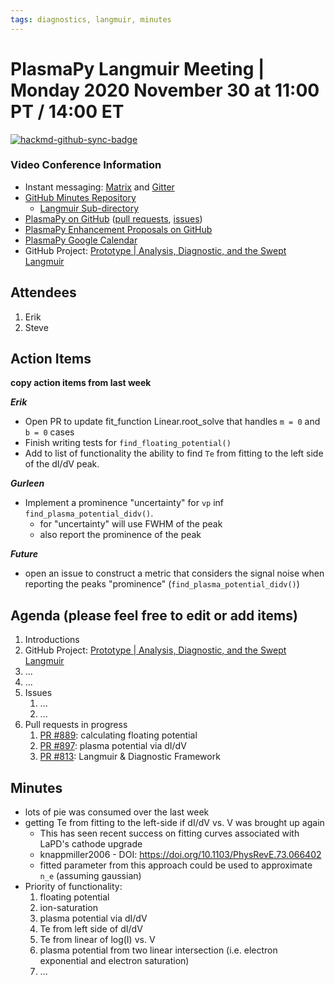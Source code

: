 ```yaml
---
tags: diagnostics, langmuir, minutes
---
```


# PlasmaPy Langmuir Meeting | Monday 2020 November 30 at 11:00 PT / 14:00 ET

[![hackmd-github-sync-badge](https://hackmd.io/vkw0IQYKRWCsFgbYpPMGMw/badge)](https://hackmd.io/vkw0IQYKRWCsFgbYpPMGMw)

### Video Conference Information
* Instant messaging: [Matrix](https://element.im/app/#/room/#plasmapy:openastronomy.org) and [Gitter](https://gitter.im/PlasmaPy/Lobby)
* [GitHub Minutes Repository](https://github.com/PlasmaPy/plasmapy-project)
    * [Langmuir Sub-directory](https://github.com/PlasmaPy/plasmapy-project/tree/master/langmuir_2020-present)
* [PlasmaPy on GitHub](https://github.com/PlasmaPy/plasmapy) ([pull requests](https://github.com/PlasmaPy/plasmapy/pulls), [issues](https://github.com/PlasmaPy/plasmapy/issues))
* [PlasmaPy Enhancement Proposals on GitHub](https://github.com/PlasmaPy/PlasmaPy-PLEPs)
* [PlasmaPy Google Calendar](https://calendar.google.com/calendar?cid=bzVsb3ZkcW0zaWxsam00ZTlrMDd2cmw5bWdAZ3JvdXAuY2FsZW5kYXIuZ29vZ2xlLmNvbQ)
* GitHub Project: [Prototype | Analysis, Diagnostic, and the Swept Langmuir](https://github.com/PlasmaPy/PlasmaPy/projects/19)

## Attendees

1. Erik
2. Steve

## Action Items

**copy action items from last week**

***Erik***
* Open PR to update fit_function Linear.root_solve that handles `m = 0` and `b = 0` cases
* Finish writing tests for `find_floating_potential()`
* Add to list of functionality the ability to find `Te` from fitting to the left side of the dI/dV peak.

***Gurleen***
* Implement a prominence "uncertainty" for `vp` inf `find_plasma_potential_didv()`.
    * for "uncertainty" will use FWHM of the peak
    * also report the prominence of the peak

***Future***
* open an issue to construct a metric that considers the signal noise when reporting the peaks "prominence" (`find_plasma_potential_didv()`)

## Agenda (please feel free to edit or add items)

1. Introductions
2. GitHub Project: [Prototype | Analysis, Diagnostic, and the Swept Langmuir](https://github.com/PlasmaPy/PlasmaPy/projects/19)
3. ...
4. ...
5. Issues
    1. ...
    2. ...
6. Pull requests in progress 
    1. [PR #889](https://github.com/PlasmaPy/PlasmaPy/pull/889): calculating floating potential
    2. [PR #897](https://github.com/PlasmaPy/PlasmaPy/pull/897): plasma potential via dI/dV
    3. [PR #813](https://github.com/PlasmaPy/PlasmaPy/pull/813): Langmuir & Diagnostic Framework

## Minutes

* lots of pie was consumed over the last week
* getting Te from fitting to the left-side if dI/dV vs. V was brought up again
    * This has seen recent success on fitting curves associated with LaPD's cathode upgrade
    * knappmiller2006 - DOI: https://doi.org/10.1103/PhysRevE.73.066402
    * fitted parameter from this approach could be used to approximate `n_e` (assuming gaussian)
* Priority of functionality:
    1. floating potential
    1. ion-saturation
    1. plasma potential via dI/dV
    1. Te from left side of dI/dV
    2. Te from linear of log(I) vs. V
    3. plasma potential from two linear intersection (i.e. electron exponential and electron saturation)
    4. ...


